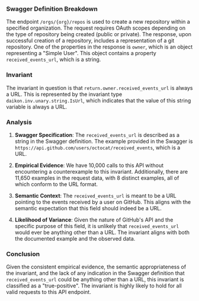 ### Swagger Definition Breakdown

The endpoint `/orgs/{org}/repos` is used to create a new repository within a specified organization. The request requires OAuth scopes depending on the type of repository being created (public or private). The response, upon successful creation of a repository, includes a representation of a git repository. One of the properties in the response is `owner`, which is an object representing a "Simple User". This object contains a property `received_events_url`, which is a string.

### Invariant

The invariant in question is that `return.owner.received_events_url` is always a URL. This is represented by the invariant type `daikon.inv.unary.string.IsUrl`, which indicates that the value of this string variable is always a URL.

### Analysis

1. **Swagger Specification**: The `received_events_url` is described as a string in the Swagger definition. The example provided in the Swagger is `https://api.github.com/users/octocat/received_events`, which is a URL.

2. **Empirical Evidence**: We have 10,000 calls to this API without encountering a counterexample to this invariant. Additionally, there are 11,650 examples in the request data, with 8 distinct examples, all of which conform to the URL format.

3. **Semantic Context**: The `received_events_url` is meant to be a URL pointing to the events received by a user on GitHub. This aligns with the semantic expectation that this field should indeed be a URL.

4. **Likelihood of Variance**: Given the nature of GitHub's API and the specific purpose of this field, it is unlikely that `received_events_url` would ever be anything other than a URL. The invariant aligns with both the documented example and the observed data.

### Conclusion

Given the consistent empirical evidence, the semantic appropriateness of the invariant, and the lack of any indication in the Swagger definition that `received_events_url` could be anything other than a URL, this invariant is classified as a "true-positive". The invariant is highly likely to hold for all valid requests to this API endpoint.
